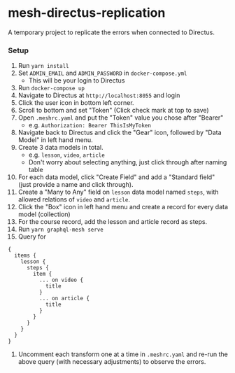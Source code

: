 # mesh-directus-replication
A temporary project to replicate the errors when connected to Directus.

### Setup
1. Run `yarn install`
1. Set `ADMIN_EMAIL` and `ADMIN_PASSWORD` in `docker-compose.yml`
    - This will be your login to Directus
1. Run `docker-compose up`
1. Navigate to Directus at `http://localhost:8055` and login
1. Click the user icon in bottom left corner.
1. Scroll to bottom and set "Token" (Click check mark at top to save)
1. Open `.meshrc.yaml` and put the "Token" value you chose after "Bearer"
    - e.g. `Authorization: Bearer ThisIsMyToken`
1. Navigate back to Directus and click the "Gear" icon, followed by "Data Model" in left hand menu.
1. Create 3 data models in total.
    - e.g. `lesson`, `video`, `article`
    - Don't worry about selecting anything, just click through after naming table
1. For each data model, click "Create Field" and add a "Standard field" (just provide a name and click through).
1. Create a "Many to Any" field on `lesson` data model named `steps`, with allowed relations of `video` and `article`.
1. Click the "Box" icon in left hand menu and create a record for every data model (collection)
1. For the course record, add the lesson and article record as steps.
1. Run `yarn graphql-mesh serve`
1. Query for 
```
{
  items {
    lesson {
      steps {
        item {
          ... on video {
            title
          }
          ... on article {
            title
          }
        }
      }
    }
  }
}
```
1. Uncomment each transform one at a time in `.meshrc.yaml` and re-run the above query (with necessary adjustments) to observe the errors.
